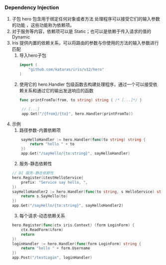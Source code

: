 ### Dependency Injection

1. 子包 hero 包含用于绑定任何对象或者方法 处理程序可以接受它们的输入参数的功能 ，这些功能称为依赖项。
2. 对于服务等内容，依赖项可以是 Static；也可以是依赖于传入请求的值的 Dynamic
3. Iris 提供内置的依赖关系，可以将路由的参数与你使用的方法的输入参数进行匹配
   1. 导入hero子包
        ```go
        import (
            "github.com/kataras/iris/v12/hero"
        )
        ```
   2. 使用它的 hero.Handler 包级函数去构建处理程序，通过一个可以接受依赖关系和通过它的输出发送响应的函数
       ```go
       func printFromTo(from, to string) string { /* [...]*/ }

        // [...]
        app.Get("/{from}/{to}", hero.Handler(printFromTo))
       ```
4. 示例
    1. 路径参数-内置依赖项
    ```go
        sayHelloHandler := hero.Handler(func(to string) string {
            return "hello " + to
        })
        app.Get("/sayHello/{to:string}", sayHelloHandler)
    ``` 
    2. 服务-静态依赖性
    ```go
    // DI 服务-静态依赖性
	hero.Register(&testHelloService{
		prefix: "Service say hello, ",
	})
	sayHelloHandler2 := hero.Handler(func(to string, s HelloService) string {
		return s.SayHello(to)
	})
	app.Get("/sayHello/{to:string}", sayHelloHandler2)
    ``` 
    3. 每个请求-动态依赖关系
    ```go
    hero.Register(func(ctx iris.Context) (form LoginForm) {
		ctx.ReadForm(&form)
		return
	})
	loginHandler := hero.Handler(func(form LoginForm) string {
		return "hello " + form.Username
	})
	app.Post("/testLogin", loginHandler)
    ```
